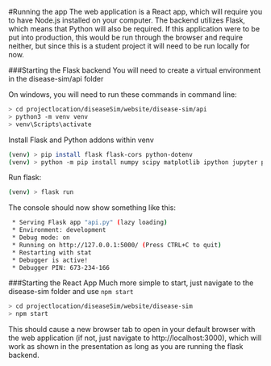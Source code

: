 #Running the app
The web application is a React app, which will require you to have Node.js installed on your computer.
The backend utilizes Flask, which means that Python will also be required. 
If this application were to be put into production, this would be run through the browser and require neither, but since
this is a student project it will need to be run locally for now.

###Starting the Flask backend
You will need to create a virtual environment in the disease-sim/api folder

On windows, you will need to run these commands in command line:

```bash
> cd projectlocation/diseaseSim/website/disease-sim/api
> python3 -m venv venv
> venv\Scripts\activate
```

Install Flask and Python addons within venv
```bash
(venv) > pip install flask flask-cors python-dotenv
(venv) > python -m pip install numpy scipy matplotlib ipython jupyter pandas sympy nose
```

Run flask:
```bash
(venv) > flask run
```

The console should now show something like this:
```bash
 * Serving Flask app "api.py" (lazy loading)
 * Environment: development
 * Debug mode: on
 * Running on http://127.0.0.1:5000/ (Press CTRL+C to quit)
 * Restarting with stat
 * Debugger is active!
 * Debugger PIN: 673-234-166
```

###Starting the React App
Much more simple to start, just navigate to the disease-sim folder and use `npm start`
```bash
> cd projectlocation/diseaseSim/website/disease-sim
> npm start
```

This should cause a new browser tab to open in your default browser with the web application (if not, just navigate to http://localhost:3000), which will work as shown in the presentation as long as you are running the flask backend.